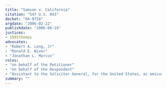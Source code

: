 ```yaml
---
title: "Samson v. California"
citation: "547 U.S. 843"
docket: "04-9728"
argdate: "2006-02-22"
publishdate: "2006-06-19"
justices:
- 1991thomas
advocates:
- "Robert A. Long, Jr"
- "Ronald E. Niver"
- "Jonathan L. Marcus"
roles:
- "on behalf of the Petitioner"
- "on behalf of the Respondent"
- "Assistant to the Solicitor General, for the United States, as amicus curiae, supporting the Respondent"
summary: ""
---
```


